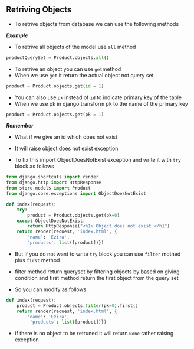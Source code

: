 ## Retriving Objects

- To retrive objects from database we can use the following methods

___Example___
- To retrive all objects of the model use `all` method


```python
productQuerySet = Product.objects.all()
```
- To retrive an object you can use `get`method
- When we use `get` it return the actual object not query set

```python
product = Product.objects.get(id = 1)
```
- You can also use `pk` instead of `id` to indicate primary key of the table
- When we use pk in django transform pk to the name of the primary key

```python
product = Product.objects.get(pk = 1)
```

___Remember___
- What if we give an id which does not exist

- It will raise object does not exist exception
- To fix this import ObjectDoesNotExist exception and write it with `try` block as follows

```python
from django.shortcuts import render
from django.http import HttpResponse
from store.models import Product
from django.core.exceptions import ObjectDoesNotExist

def index(request):
    try:
        product = Product.objects.get(pk=0)
    except ObjectDoesNotExist:
        return HttpResponse("<h1> Object does not exist </h1")
    return render(request, 'index.html', {
        'name': 'Ezira',
        'products': list([product])})
```

- But if you do not want to write `try`  block you can use `filter` mothed plus `first` method

- filter method return queryset by filtering objects by based on giving condition and first method return the first object from the query set

- So you can modify as follows

```python
def index(request):
    product = Product.objects.filter(pk=0).first()
    return render(request, 'index.html', {
        'name': 'Ezira',
         'products': list([product])})

```
- if there is no object to be retruned it will return `None` rather raising exception
